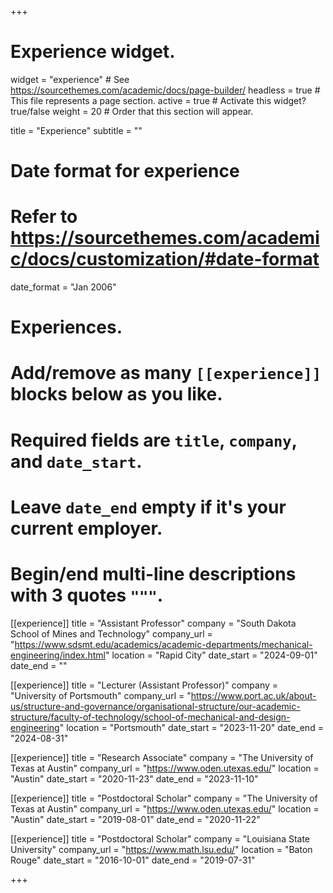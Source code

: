 +++
# Experience widget.
widget = "experience"  # See https://sourcethemes.com/academic/docs/page-builder/
headless = true  # This file represents a page section.
active = true  # Activate this widget? true/false
weight = 20  # Order that this section will appear.

title = "Experience"
subtitle = ""

# Date format for experience
#   Refer to https://sourcethemes.com/academic/docs/customization/#date-format
date_format = "Jan 2006"

# Experiences.
#   Add/remove as many `[[experience]]` blocks below as you like.
#   Required fields are `title`, `company`, and `date_start`.
#   Leave `date_end` empty if it's your current employer.
#   Begin/end multi-line descriptions with 3 quotes `"""`.

[[experience]]
  title = "Assistant Professor"
  company = "South Dakota School of Mines and Technology"
  company_url = "https://www.sdsmt.edu/academics/academic-departments/mechanical-engineering/index.html"
  location = "Rapid City"
  date_start = "2024-09-01"
  date_end = ""

[[experience]]
  title = "Lecturer (Assistant Professor)"
  company = "University of Portsmouth"
  company_url = "https://www.port.ac.uk/about-us/structure-and-governance/organisational-structure/our-academic-structure/faculty-of-technology/school-of-mechanical-and-design-engineering"
  location = "Portsmouth"
  date_start = "2023-11-20"
  date_end = "2024-08-31"

[[experience]]
  title = "Research Associate"
  company = "The University of Texas at Austin"
  company_url = "https://www.oden.utexas.edu/"
  location = "Austin"
  date_start = "2020-11-23"
  date_end = "2023-11-10"

[[experience]]
  title = "Postdoctoral Scholar"
  company = "The University of Texas at Austin"
  company_url = "https://www.oden.utexas.edu/"
  location = "Austin"
  date_start = "2019-08-01"
  date_end = "2020-11-22"

[[experience]]
  title = "Postdoctoral Scholar"
  company = "Louisiana State University"
  company_url = "https://www.math.lsu.edu/"
  location = "Baton Rouge"
  date_start = "2016-10-01"
  date_end = "2019-07-31"

+++
